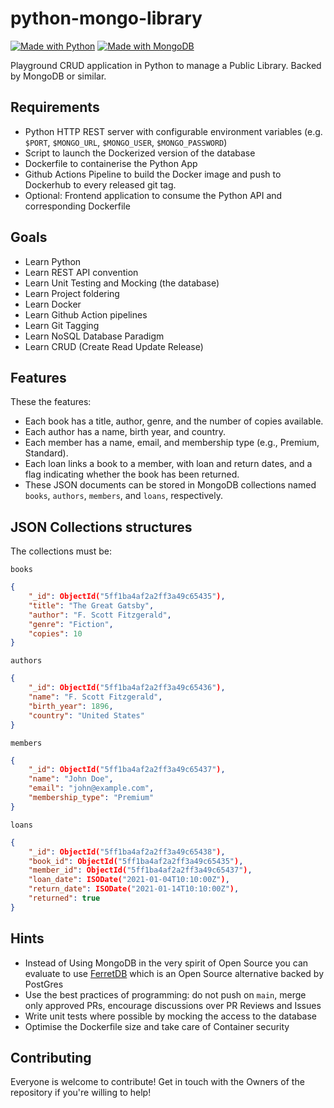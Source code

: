 # python-mongo-library
[![Made with Python](https://img.shields.io/badge/Python-3776AB?style=for-the-badge&logo=python&logoColor=white)](https://www.python.org)
[![Made with MongoDB](https://img.shields.io/badge/MongoDB-4EA94B?style=for-the-badge&logo=mongodb&logoColor=white)](https://www.ferretdb.io)

Playground CRUD application in Python to manage a Public Library. Backed by MongoDB or similar.

## Requirements
- Python HTTP REST server with configurable environment variables (e.g. `$PORT`, `$MONGO_URL`, `$MONGO_USER`, `$MONGO_PASSWORD`)
- Script to launch the Dockerized version of the database
- Dockerfile to containerise the Python App
- Github Actions Pipeline to build the Docker image and push to Dockerhub to every released git tag.
- Optional: Frontend application to consume the Python API and corresponding Dockerfile

## Goals

- Learn Python
- Learn REST API convention
- Learn Unit Testing and Mocking (the database)
- Learn Project foldering
- Learn Docker
- Learn Github Action pipelines
- Learn Git Tagging
- Learn NoSQL Database Paradigm
- Learn CRUD (Create Read Update Release)

## Features

These the features:
- Each book has a title, author, genre, and the number of copies available.
- Each author has a name, birth year, and country.
- Each member has a name, email, and membership type (e.g., Premium, Standard).
- Each loan links a book to a member, with loan and return dates, and a flag indicating whether the book has been returned.
- These JSON documents can be stored in MongoDB collections named `books`, `authors`, `members`, and `loans`, respectively.

## JSON Collections structures

The collections must be:

`books`
```json
{
    "_id": ObjectId("5ff1ba4af2a2ff3a49c65435"),
    "title": "The Great Gatsby",
    "author": "F. Scott Fitzgerald",
    "genre": "Fiction",
    "copies": 10
}
```

`authors`
```json
{
    "_id": ObjectId("5ff1ba4af2a2ff3a49c65436"),
    "name": "F. Scott Fitzgerald",
    "birth_year": 1896,
    "country": "United States"
}
```

`members`
```json
{
    "_id": ObjectId("5ff1ba4af2a2ff3a49c65437"),
    "name": "John Doe",
    "email": "john@example.com",
    "membership_type": "Premium"
}
```

`loans`
```json
{
    "_id": ObjectId("5ff1ba4af2a2ff3a49c65438"),
    "book_id": ObjectId("5ff1ba4af2a2ff3a49c65435"),
    "member_id": ObjectId("5ff1ba4af2a2ff3a49c65437"),
    "loan_date": ISODate("2021-01-04T10:10:00Z"),
    "return_date": ISODate("2021-01-14T10:10:00Z"),
    "returned": true
}
```

## Hints

- Instead of Using MongoDB in the very spirit of Open Source you can evaluate to use [FerretDB](https://docs.ferretdb.io/quickstart-guide/docker) which is an Open Source alternative backed by PostGres
- Use the best practices of programming: do not push on `main`, merge only approved PRs, encourage discussions over PR Reviews and Issues
- Write unit tests where possible by mocking the access to the database
- Optimise the Dockerfile size and take care of Container security

## Contributing

Everyone is welcome to contribute! Get in touch with the Owners of the repository if you're willing to help!
